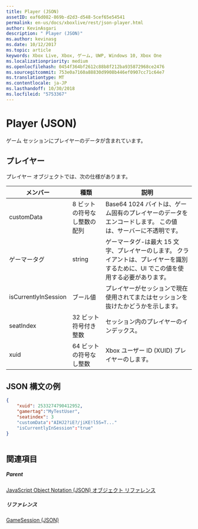 ```yaml
---
title: Player (JSON)
assetID: eaf6d082-869b-d2d3-d548-5cef65e54541
permalink: en-us/docs/xboxlive/rest/json-player.html
author: KevinAsgari
description: " Player (JSON)"
ms.author: kevinasg
ms.date: 10/12/2017
ms.topic: article
keywords: Xbox Live, Xbox, ゲーム, UWP, Windows 10, Xbox One
ms.localizationpriority: medium
ms.openlocfilehash: 0454f364bf2612c88b8f212ba935872968ce2476
ms.sourcegitcommit: 753e0a7160a88830d9908b446ef0907cc71c64e7
ms.translationtype: MT
ms.contentlocale: ja-JP
ms.lasthandoff: 10/30/2018
ms.locfileid: "5753367"
---
```

# <a name="player-json"></a>Player (JSON)
ゲーム セッションにプレイヤーのデータが含まれています。 
<a id="ID4EN"></a>

 
## <a name="player"></a>プレイヤー
 
プレイヤー オブジェクトでは、次の仕様があります。
 
| メンバー| 種類| 説明| 
| --- | --- | --- | 
| customData| 8 ビットの符号なし整数の配列| Base64 1024 バイトは、ゲーム固有のプレイヤーのデータをエンコードします。 この値は、サーバーに不透明です。| 
| ゲーマータグ| string| ゲーマータグ-は最大 15 文字、プレイヤーのします。 クライアントは、プレイヤーを識別するために、UI でこの値を使用する必要があります。 | 
| isCurrentlyInSession| ブール値| プレイヤーがセッションで現在使用されてまたはセッションを抜けたかどうかを示します。| 
| seatIndex| 32 ビット符号付き整数| セッション内のプレイヤーのインデックス。| 
| xuid| 64 ビットの符号なし整数| Xbox ユーザー ID (XUID) プレイヤーのします。| 
  
<a id="ID4E3C"></a>

 
## <a name="sample-json-syntax"></a>JSON 構文の例
 

```json
{
    "xuid": 2533274790412952,
    "gamertag":"MyTestUser",
    "seatindex": 3
    "customData":"AIHJ2?iE?/jiKE!l5S=T..."
    "isCurrentlyInSession":"true"
}
    
```

  
<a id="ID4EFD"></a>

 
## <a name="see-also"></a>関連項目
 
<a id="ID4EHD"></a>

 
##### <a name="parent"></a>Parent 

[JavaScript Object Notation (JSON) オブジェクト リファレンス](atoc-xboxlivews-reference-json.md)

  
<a id="ID4ERD"></a>

 
##### <a name="reference"></a>リファレンス 

[GameSession (JSON)](json-gamesession.md)

   